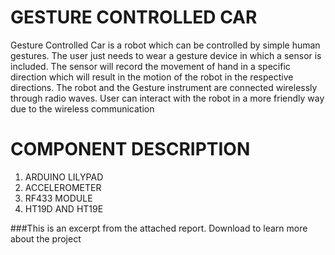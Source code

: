 # GESTURE CONTROLLED CAR  

Gesture Controlled Car is a robot which can be controlled by simple human gestures. The user just needs to wear a gesture device in which a sensor is included. The sensor will record the movement of hand in a specific direction which will result in the motion of the robot in the respective directions. The robot and the Gesture instrument are connected wirelessly through radio waves. User can interact with the robot in a more friendly way due to the wireless communication

# COMPONENT DESCRIPTION
1. ARDUINO LILYPAD
2. ACCELEROMETER
3. RF433 MODULE
4. HT19D AND HT19E


###This is an excerpt from the attached report. Download to learn more about the project

